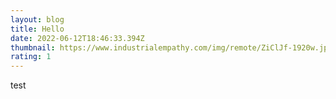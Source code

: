 ```yaml
---
layout: blog
title: Hello
date: 2022-06-12T18:46:33.394Z
thumbnail: https://www.industrialempathy.com/img/remote/ZiClJf-1920w.jpg
rating: 1
---
```

test